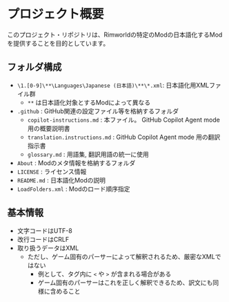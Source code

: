 # プロジェクト概要

このプロジェクト・リポジトリは、Rimworldの特定のModの日本語化するModを提供することを目的としています。

## フォルダ構成

* `\1.[0-9]\**\Languages\Japanese (日本語)\**\*.xml`: 日本語化用XMLファイル群
    * `**` は日本語化対象とするModによって異なる
* `.github` : GitHub関連の設定ファイル等を格納するフォルダ
  * `copilot-instructions.md` : 本ファイル。 GitHub Copilot Agent mode 用の概要説明書
  * `translation.instructions.md` : GitHub Copilot Agent mode 用の翻訳指示書
  * `glossary.md` : 用語集, 翻訳用語の統一に使用
* `About` : Modのメタ情報を格納するフォルダ
* `LICENSE` : ライセンス情報
* `README.md` : 日本語化Modの説明
* `LoadFolders.xml` : Modのロード順序指定

## 基本情報

* 文字コードはUTF-8
* 改行コードはCRLF
* 取り扱うデータはXML
  * ただし、ゲーム固有のパーサーによって解釈されるため、厳密なXMLではない
    * 例として、タグ内に `<` や `>` が含まれる場合がある
    * ゲーム固有のパーサーはこれを正しく解釈できるため、訳文にも同様に含めること

